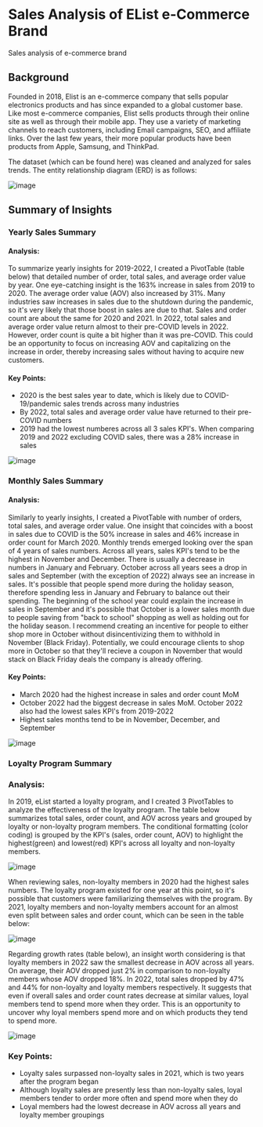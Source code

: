 # Sales Analysis of EList e-Commerce Brand
Sales analysis of e-commerce brand

## Background
Founded in 2018, Elist is an e-commerce company that sells popular electronics products and has since expanded to a global customer base. Like most e-commerce companies, Elist sells products through their online site as well as through their mobile app. They use a variety of marketing channels to reach customers, including Email campaigns, SEO, and affiliate links. Over the last few years, their more popular products have been products from Apple, Samsung, and ThinkPad.

The dataset (which can be found here) was cleaned and analyzed for sales trends. The entity relationship diagram (ERD) is as follows:

![image](https://github.com/nmakhene/elist_sales_analysis/assets/124527594/17b47bc0-0a7c-47ef-86d3-7e6e4f973332)

## Summary of Insights
### Yearly Sales Summary
#### Analysis:
  To summarize yearly insights for 2019-2022, I created a PivotTable (table below) that detailed number of order, total sales, and average order value by year. One eye-catching insight is the 163% increase in sales from 2019 to 2020. The average order value (AOV) also increased by 31%. Many industries saw increases in sales due to the shutdown during the pandemic, so it's very likely that those boost in sales are due to that. 
  Sales and order count are about the same for 2020 and 2021. In 2022, total sales and average order value return almost to their pre-COVID levels in 2022. However, order count is quite a bit higher than it was pre-COVID. This could be an opportunity to focus on increasing AOV and capitalizing on the increase in order, thereby increasing sales without having to acquire new customers.

#### Key Points:
- 2020 is the best sales year to date, which is likely due to COVID-19/pandemic sales trends across many industries
- By 2022, total sales and average order value have returned to their pre-COVID numbers
- 2019 had the lowest numberes across all 3 sales KPI's. When comparing 2019 and 2022 excluding COVID sales, there was a 28% increase in sales

![image](https://github.com/nmakhene/elist_sales_analysis/assets/124527594/b63776c6-7bdb-4baa-b9aa-1ab054fd60d7)


### Monthly Sales Summary
#### Analysis:
Similarly to yearly insights, I created a PivotTable with number of orders, total sales, and average order value. One insight that coincides with a boost in sales due to COVID is the 50% increase in sales and 46% increase in order count for March 2020. Monthly trends emerged looking over the span of 4 years of sales numbers. Across all years, sales KPI's tend to be the highest in November and December. There is usually a decrease in numbers in January and February. October across all years sees a drop in sales and September (with the exception of 2022) always see an increase in sales. It's possible that people spend more during the holiday season, therefore spending less in January and February to balance out their spending. The beginning of the school year could explain the increase in sales in September and it's possible that October is a lower sales month due to people saving from "back to school" shopping as well as holding out for the holiday season. I recommend creating an incentive for people to either shop more in October without disincentivizing them to withhold in November (Black Friday). Potentially, we could encourage clients to shop more in October so that they'll recieve a coupon in November that would stack on Black Friday deals the company is already offering. 

#### Key Points:
- March 2020 had the highest increase in sales and order count MoM
- October 2022 had the biggest decrease in sales MoM. October 2022 also had the lowest sales KPI's from 2019-2022
- Highest sales months tend to be in November, December, and September 


![image](https://github.com/nmakhene/elist_sales_analysis/assets/124527594/e43c7f36-7e0d-4dd2-ac94-885df5c18e78)

### Loyalty Program Summary
### Analysis:
In 2019, eList started a loyalty program, and I created 3 PivotTables to analyze the effectiveness of the loyalty program. The table below summarizes total sales, order count, and AOV across years and grouped by loyalty or non-loyalty program members. The conditional formatting (color coding) is grouped by the KPI's (sales, order count, AOV) to highlight the highest(green) and lowest(red) KPI's across all loyalty and non-loyalty members. 

![image](https://github.com/nmakhene/elist_sales_analysis/assets/124527594/c597e331-f9b3-4bf4-8d49-f2baa4471274)

When reviewing sales, non-loyalty members in 2020 had the highest sales numbers. The loyalty program existed for one year at this point, so it's possible that customers were familiarizing themselves with the program. By 2021, loyalty members and non-loyalty members account for an almost even split between sales and order count, which can be seen in the table below: 

![image](https://github.com/nmakhene/elist_sales_analysis/assets/124527594/8a647dca-ef0e-4099-94c8-1854bfb3d924)

Regarding growth rates (table below), an insight worth considering is that loyalty members in 2022 saw the smallest decrease in AOV across all years. On average, their AOV dropped just 2% in comparison to non-loyalty members whose AOV dropped 18%. In 2022, total sales dropped by 47% and 44% for non-loyalty and loyalty members respectively. It suggests that even if overall sales and order count rates decrease at similar values, loyal members tend to spend more when they order. This is an opportunity to uncover why loyal members spend more and on which products they tend to spend more. 

![image](https://github.com/nmakhene/elist_sales_analysis/assets/124527594/de69c373-7de9-4a98-b0f6-e3074bc67791)

### Key Points:
- Loyalty sales surpassed non-loyalty sales in 2021, which is two years after the program began
- Although loyalty sales are presently less than non-loyalty sales, loyal members tender to order more often and spend more when they do
- Loyal members had the lowest decrease in AOV across all years and loyalty member groupings



